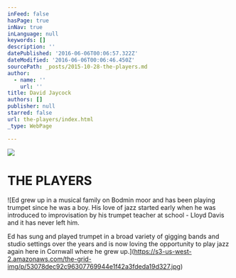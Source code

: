 ```yaml
---
inFeed: false
hasPage: true
inNav: true
inLanguage: null
keywords: []
description: ''
datePublished: '2016-06-06T00:06:57.322Z'
dateModified: '2016-06-06T00:06:46.450Z'
sourcePath: _posts/2015-10-28-the-players.md
author:
  - name: ''
    url: ''
title: David Jaycock
authors: []
publisher: null
starred: false
url: the-players/index.html
_type: WebPage

---
```

![](https://s3-us-west-2.amazonaws.com/the-grid-img/p/ffa4327caaae6b42e8b4f1fec26e000bf133cf2e.jpg)

# THE PLAYERS
![Ed grew up in a musical family on Bodmin moor and has been playing trumpet since he was a boy. His love of jazz started early when he was introduced to improvisation by his trumpet teacher at school - Lloyd Davis and it has never left him. 

Ed has sung and played trumpet in a broad variety of gigging bands and studio settings over the years and is now loving the opportunity to play jazz again here in Cornwall where he grew up.](https://s3-us-west-2.amazonaws.com/the-grid-img/p/53078dec92c96307769944e1f42a3fdeda19d327.jpg)